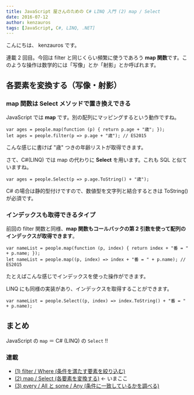 ```yaml
---
title: JavaScript 屋さんのための C# LINQ 入門 (2) map / Select
date: 2016-07-12
author: kenzauros
tags: [JavaScript, C#, LINQ, .NET]
---
```


こんにちは、 kenzauros です。

連載 2 回目。今回は filter と同じくらい頻繁に使うであろう **map 関数**です。このような操作は数学的には「写像」とか「射影」とか呼ばれます。

## 各要素を変換する（写像・射影）

### map 関数は Select メソッドで置き換えできる

JavaScript では **map** です。別の配列にマッピングするという動作ですね。

```
var ages = people.map(function (p) { return p.age + "歳"; });
let ages = people.filter(p => p.age + "歳"); // ES2015
```

こんな感じに書けば "歳" つきの年齢リストが取得できます。

さて、C#(LINQ) では map の代わりに **Select** を用います。これも SQL と似ていますね。

```
var ages = people.Select(p => p.age.ToString() + "歳");
```

C# の場合は静的型付けですので、数値型を文字列と結合するときは ToString() が必須です。

### インデックスも取得できるタイプ

前回の filter 関数と同様、**map 関数もコールバックの第 2 引数を使って配列のインデックスが取得できます**。

```
var nameList = people.map(function (p, index) { return index + "番 = " + p.name; });
let nameList = people.map((p, index) => index + "番 = " + p.name); // ES2015
```

たとえばこんな感じでインデックスを使った操作ができます。

LINQ にも同様の実装があり、インデックスを取得することができます。

```
var nameList = people.Select((p, index) => index.ToString() + "番 = " + p.name);
```

## まとめ

JavaScript の `map` ＝ C# (LINQ) の `Select` !!

### 連載

- [(1) filter / Where (条件を満たす要素を絞り込む)](/linq-basic-for-javascript-programmers-1)
- [(2) map / Select (各要素を変換する)](/linq-basic-for-javascript-programmers-2) ← いまここ
- [(3) every / All と some / Any (条件に一致しているかを調べる)](/linq-basic-for-javascript-programmers-3)
